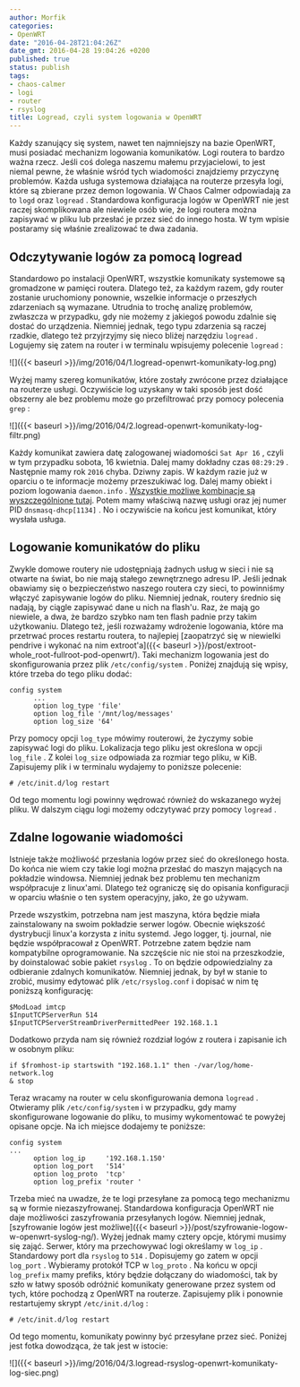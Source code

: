 ```yaml
---
author: Morfik
categories:
- OpenWRT
date: "2016-04-28T21:04:26Z"
date_gmt: 2016-04-28 19:04:26 +0200
published: true
status: publish
tags:
- chaos-calmer
- logi
- router
- rsyslog
title: Logread, czyli system logowania w OpenWRT
---
```


Każdy szanujący się system, nawet ten najmniejszy na bazie OpenWRT, musi posiadać mechanizm
logowania komunikatów. Logi routera to bardzo ważna rzecz. Jeśli coś dolega naszemu małemu
przyjacielowi, to jest niemal pewne, że właśnie wśród tych wiadomości znajdziemy przyczynę
problemów. Każda usługa systemowa działająca na routerze przesyła logi, które są zbierane przez
demon logowania. W Chaos Calmer odpowiadają za to `logd` oraz `logread` . Standardowa konfiguracja
logów w OpenWRT nie jest raczej skomplikowana ale niewiele osób wie, że logi routera można zapisywać
w pliku lub przesłać je przez sieć do innego hosta. W tym wpisie postaramy się właśnie zrealizować
te dwa zadania.

<!--more-->
## Odczytywanie logów za pomocą logread

Standardowo po instalacji OpenWRT, wszystkie komunikaty systemowe są gromadzone w pamięci routera.
Dlatego też, za każdym razem, gdy router zostanie uruchomiony ponownie, wszelkie informacje o
przeszłych zdarzeniach są wymazane. Utrudnia to trochę analizę problemów, zwłaszcza w przypadku,
gdy nie możemy z jakiegoś powodu zdalnie się dostać do urządzenia. Niemniej jednak, tego typu
zdarzenia są raczej rzadkie, dlatego też przyjrzyjmy się nieco bliżej narzędziu `logread` . Logujemy
się zatem na router i w terminalu wpisujemy polecenie `logread` :

![]({{< baseurl >}}/img/2016/04/1.logread-openwrt-komunikaty-log.png)

Wyżej mamy szereg komunikatów, które zostały zwrócone przez działające na routerze usługi.
Oczywiście log uzyskany w taki sposób jest dość obszerny ale bez problemu może go przefiltrować
przy pomocy polecenia `grep` :

![]({{< baseurl >}}/img/2016/04/2.logread-openwrt-komunikaty-log-filtr.png)

Każdy komunikat zawiera datę zalogowanej wiadomości `Sat Apr 16` , czyli w tym przypadku sobota, 16
kwietnia. Dalej mamy dokładny czas `08:29:29` . Następnie mamy rok `2016` chyba. Dziwny zapis. W
każdym razie już w oparciu o te informacje możemy przeszukiwać log. Dalej mamy obiekt i poziom
logowania `daemon.info` . [Wszystkie możliwe kombinacje są wyszczególnione
tutaj](https://en.wikipedia.org/wiki/Syslog#Facility). Potem mamy właściwą nazwę usługi oraz jej
numer PID `dnsmasq-dhcp[1134]` . No i oczywiście na końcu jest komunikat, który wysłała usługa.

## Logowanie komunikatów do pliku

Zwykle domowe routery nie udostępniają żadnych usług w sieci i nie są otwarte na świat, bo nie mają
stałego zewnętrznego adresu IP. Jeśli jednak obawiamy się o bezpieczeństwo naszego routera czy
sieci, to powinniśmy włączyć zapisywanie logów do pliku. Niemniej jednak, routery średnio się
nadają, by ciągle zapisywać dane u nich na flash'u. Raz, że mają go niewiele, a dwa, że bardzo
szybko nam ten flash padnie przy takim użytkowaniu. Dlatego też, jeśli rozważamy wdrożenie
logowania, które ma przetrwać proces restartu routera, to najlepiej [zaopatrzyć się w niewielki
pendrive i wykonać na nim
extroot'a]({{< baseurl >}}/post/extroot-whole_root-fullroot-pod-openwrt/). Taki mechanizm
logowania jest do skonfigurowania przez plik `/etc/config/system` . Poniżej znajdują się wpisy,
które trzeba do tego pliku dodać:

    config system
          ...
          option log_type 'file'
          option log_file '/mnt/log/messages'
          option log_size '64'

Przy pomocy opcji `log_type` mówimy routerowi, że życzymy sobie zapisywać logi do pliku. Lokalizacja
tego pliku jest określona w opcji `log_file` . Z kolei `log_size` odpowiada za rozmiar tego pliku, w
KiB. Zapisujemy plik i w terminalu wydajemy to poniższe polecenie:

    # /etc/init.d/log restart

Od tego momentu logi powinny wędrować również do wskazanego wyżej pliku. W dalszym ciągu logi możemy
odczytywać przy pomocy `logread` .

## Zdalne logowanie wiadomości

Istnieje także możliwość przesłania logów przez sieć do określonego hosta. Do końca nie wiem czy
takie logi można przesłać do maszyn mających na pokładzie windowsa. Niemniej jednak bez problemu ten
mechanizm współpracuje z linux'ami. Dlatego też ograniczę się do opisania konfiguracji w oparciu
właśnie o ten system operacyjny, jako, że go używam.

Przede wszystkim, potrzebna nam jest maszyna, która będzie miała zainstalowany na swoim pokładzie
serwer logów. Obecnie większość dystrybucji linux'a korzysta z initu systemd. Jego logger, tj.
journal, nie będzie współpracował z OpenWRT. Potrzebne zatem będzie nam kompatybilne oprogramowanie.
Na szczęście nic nie stoi na przeszkodzie, by doinstalować sobie pakiet `rsyslog` . To on będzie
odpowiedzialny za odbieranie zdalnych komunikatów. Niemniej jednak, by był w stanie to zrobić,
musimy edytować plik `/etc/rsyslog.conf` i dopisać w nim tę poniższą konfigurację:

    $ModLoad imtcp
    $InputTCPServerRun 514
    $InputTCPServerStreamDriverPermittedPeer 192.168.1.1

Dodatkowo przyda nam się również rozdział logów z routera i zapisanie ich w osobnym pliku:

    if $fromhost-ip startswith "192.168.1.1" then -/var/log/home-network.log
    & stop

Teraz wracamy na router w celu skonfigurowania demona `logread` . Otwieramy plik
`/etc/config/system` i w przypadku, gdy mamy skonfigurowane logowanie do pliku, to musimy
wykomentować te powyżej opisane opcje. Na ich miejsce dodajemy te poniższe:

    config system
    ...
          option log_ip     '192.168.1.150'
          option log_port   '514'
          option log_proto  'tcp'
          option log_prefix 'router '

Trzeba mieć na uwadze, że te logi przesyłane za pomocą tego mechanizmu są w formie niezaszyfrowanej.
Standardowa konfiguracja OpenWRT nie daje możliwości zaszyfrowania przesyłanych logów. Niemniej
jednak, [szyfrowanie logów jest
możliwe]({{< baseurl >}}/post/szyfrowanie-logow-w-openwrt-syslog-ng/). Wyżej jednak mamy cztery
opcje, którymi musimy się zająć. Serwer, który ma przechowywać logi określamy w `log_ip` .
Standardowy port dla `rsyslog` to `514` . Dopisujemy go zatem w opcji `log_port` . Wybieramy
protokół TCP w `log_proto` . Na końcu w opcji `log_prefix` mamy prefiks, który będzie dołączany do
wiadomości, tak by szło w łatwy sposób odróżnić komunikaty generowane przez system od tych, które
pochodzą z OpenWRT na routerze. Zapisujemy plik i ponownie restartujemy skrypt `/etc/init.d/log` :

    # /etc/init.d/log restart

Od tego momentu, komunikaty powinny być przesyłane przez sieć. Poniżej jest fotka dowodząca, że tak
jest w istocie:

![]({{< baseurl >}}/img/2016/04/3.logread-rsyslog-openwrt-komunikaty-log-siec.png)
